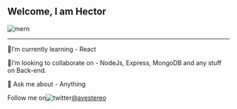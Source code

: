 ## Welcome, I am Hector
![mern](https://user-images.githubusercontent.com/58500221/87241978-6b838380-c420-11ea-8ef3-34cc16d8cd5f.png)


___
🧐I’m currently learning - React

🤝I’m looking to collaborate on - NodeJs, Express, MongoDB and any stuff on Back-end.

💬 Ask me about - Anything

Follow me on![twitter](https://user-images.githubusercontent.com/58500221/87242177-4db71e00-c422-11ea-8248-6b917997f6b5.png)[@avestereo](https://www.twitter.com/avestereo)



